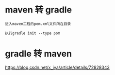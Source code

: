 


# maven 转 gradle 

    进入maven工程的pom.xml文件所在目录
    
    执行gradle init --type pom
    
    
# gradle 转 maven 

https://blog.csdn.net/x_iya/article/details/72828343
    